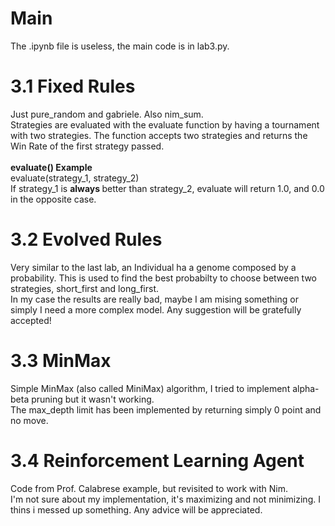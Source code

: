 # Main
The .ipynb file is useless, the main code is in lab3.py. 

# 3.1 Fixed Rules
Just pure_random and gabriele. Also nim_sum. <br />
Strategies are evaluated with the evaluate function by having a tournament with two strategies. The function accepts two strategies and returns the Win Rate of the first strategy passed. <br />
<br/>
<strong> evaluate() Example </strong> <br />
evaluate(strategy_1, strategy_2) <br />
If strategy_1 is <strong> always </strong> better than strategy_2, evaluate will return 1.0, and 0.0 in the opposite case.

# 3.2 Evolved Rules 
Very similar to the last lab, an Individual ha a genome composed by a probability. This is used to find the best probabilty to choose between two strategies, short_first and long_first. <br />
In my case the results are really bad, maybe I am mising something or simply I need a more complex model. Any suggestion will be gratefully accepted!

# 3.3 MinMax
Simple MinMax (also called MiniMax) algorithm, I tried to implement alpha-beta pruning but it wasn't working. <br />
The max_depth limit has been implemented by returning simply 0 point and no move.

# 3.4 Reinforcement Learning Agent
Code from Prof. Calabrese example, but revisited to work with Nim. <br />
I'm not sure about my implementation, it's maximizing and not minimizing. I thins i messed up something. Any advice will be appreciated.